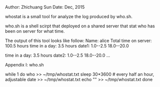 Author: Zhichuang Sun
Date: Dec, 2015

whostat is a small tool for analyze the log produced by who.sh.

who.sh is a shell scirpt that deployed on a shared server that stat who has been on server for what time.

The output of this tool looks like follow:
Name: alice
Total time on server: 100.5 hours
time in a day:  3.5  hours
date1:
	1.0--2.5
	18.0--20.0

time in a day:  3.5  hours
date2:
	1.0--2.5
	18.0--20.0
...

Appendix I: who.sh

while 1
do
who	>> ~/tmp/whostat.txt
sleep 30*3600 # every half an hour, adjustable
date	>> ~/tmp/whostat.txt
echo "" >> ~/tmp/whostat.txt
done




